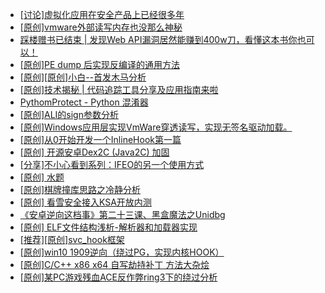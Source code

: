 + [[讨论]虚拟化应用在安全产品上已经很多年](https://bbs.kanxue.com/thread-285058.htm)
+ [[原创]vmware外部读写内存也没那么神秘](https://bbs.kanxue.com/thread-284956.htm)
+ [踩楼赠书已结束 | 发现Web API漏洞居然能赚到400w刀，看懂这本书你也可以！](https://bbs.kanxue.com/thread-284615.htm)
+ [[原创]PE dump 后实现反编译的通用方法](https://bbs.kanxue.com/thread-284958.htm)
+ [[原创][原创]小白--首发木马分析](https://bbs.kanxue.com/thread-285072.htm)
+ [[原创]技术揭秘 | 代码追踪工具分享及应用指南来啦](https://bbs.kanxue.com/thread-285021.htm)
+ [PythomProtect - Python 混淆器](https://bbs.kanxue.com/thread-285032.htm)
+ [[原创]ALI的sign参数分析](https://bbs.kanxue.com/thread-284292.htm)
+ [[原创]Windows应用层实现VmWare穿透读写，实现无签名驱动加载。](https://bbs.kanxue.com/thread-276176.htm)
+ [[原创]从0开始开发一个InlineHook第一篇](https://bbs.kanxue.com/thread-284689.htm)
+ [[原创] 开源安卓Dex2C (Java2C) 加固](https://bbs.kanxue.com/thread-253987.htm)
+ [[分享]不小心看到系列：IFEO的另一个使用方式](https://bbs.kanxue.com/thread-226982.htm)
+ [[原创] 水题](https://bbs.kanxue.com/thread-278367.htm)
+ [[原创]棋牌撞库思路之冷静分析](https://bbs.kanxue.com/thread-260099.htm)
+ [[原创] 看雪安全接入KSA开放内测](https://bbs.kanxue.com/thread-251837.htm)
+ [《安卓逆向这档事》第二十三课、黑盒魔法之Unidbg](https://bbs.kanxue.com/thread-285073.htm)
+ [[原创] ELF文件结构浅析-解析器和加载器实现](https://bbs.kanxue.com/thread-284556.htm)
+ [[推荐][原创]svc_hook框架](https://bbs.kanxue.com/thread-284713.htm)
+ [[原创]win10 1909逆向（绕过PG，实现内核HOOK）](https://bbs.kanxue.com/thread-266781.htm)
+ [[原创]C/C++ x86 x64 自写劫持补丁 方法大杂烩](https://bbs.kanxue.com/thread-282745.htm)
+ [[原创]某PC游戏残血ACE反作弊ring3下的绕过分析](https://bbs.kanxue.com/thread-284667.htm)
